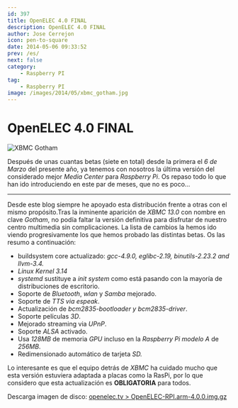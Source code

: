 ```yaml
---
id: 397
title: OpenELEC 4.0 FINAL
description: OpenELEC 4.0 FINAL
author: Jose Cerrejon
icon: pen-to-square
date: 2014-05-06 09:33:52
prev: /es/
next: false
category:
    - Raspberry PI
tag:
    - Raspberry PI
image: /images/2014/05/xbmc_gotham.jpg
---
```


# OpenELEC 4.0 FINAL

![XBMC Gotham](/images/2014/05/xbmc_gotham.jpg)

Después de unas cuantas betas (siete en total) desde la primera el _6 de Marzo_ del presente año, ya tenemos con nosotros la última versión del considerado mejor _Media Center_ para _Raspberry Pi_. Os repaso todo lo que han ido introduciendo en este par de meses, que no es poco...

---

Desde este blog siempre he apoyado esta distribución frente a otras con el mismo propósito.Tras la inminente aparición de _XBMC 13.0_ con nombre en clave _Gotham_, no podía faltar la versión definitiva para disfrutar de nuestro centro multimedia sin complicaciones. La lista de cambios la hemos ido viendo progresivamente los que hemos probado las distintas betas. Os las resumo a continuación:

-   buildsystem core actualizado: _gcc-4.9.0, eglibc-2.19, binutils-2.23.2 and llvm-3.4._
-   _Linux Kernel 3.14_
-   _systemd_ sustituye a _init system_ como está pasando con la mayoría de distribuciones de escritorio.
-   Soporte de _Bluetooth_, _wlan_ y _Samba_ mejorado.
-   Soporte de _TTS via espeak_.
-   Actualización de _bcm2835-bootloader y bcm2835-driver_.
-   Soporte películas _3D_.
-   Mejorado streaming via _UPnP_.
-   Soporte _ALSA_ activado.
-   Usa _128MB_ de memoria _GPU_ incluso en la _Raspberry Pi modelo A_ de _256MB_.
-   Redimensionado automático de tarjeta _SD._

Lo interesante es que el equipo detrás de _XBMC_ ha cuidado mucho que esta versión estuviera adaptada a placas como la RasPi, por lo que considero que esta actualización es **OBLIGATORIA** para todos.

Descarga imagen de disco: [openelec.tv > OpenELEC-RPI.arm-4.0.0.img.gz](https://openelec.tv/get-openelec/finish/10-raspberry-pi-builds/315-diskimage-openelec-stable-raspberry-pi-arm)
